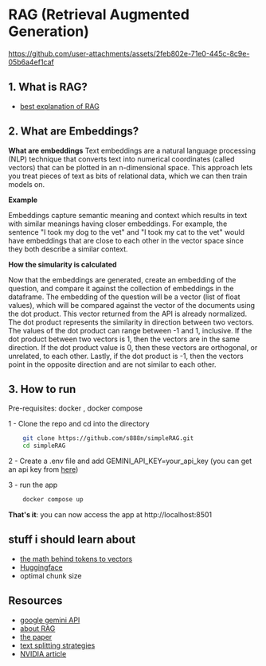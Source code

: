 # RAG (Retrieval Augmented Generation)


https://github.com/user-attachments/assets/2feb802e-71e0-445c-8c9e-05b6a4ef1caf


## 1. What is RAG?

- [best explanation of RAG](https://www.youtube.com/watch?v=u47GtXwePms)

## 2. What are Embeddings?

**What are embeddings**
Text embeddings are a natural language processing (NLP) technique that converts text into numerical coordinates (called vectors) that can be plotted in an n-dimensional space. This approach lets you treat pieces of text as bits of relational data, which we can then train models on.

**Example**

Embeddings capture semantic meaning and context which results in text with similar meanings having closer embeddings. For example, the sentence "I took my dog to the vet" and "I took my cat to the vet" would have embeddings that are close to each other in the vector space since they both describe a similar context.

**How the simularity is calculated**

Now that the embeddings are generated, create an embedding of the question, and compare it against the collection of embeddings in the dataframe.
The embedding of the question will be a vector (list of float values), which will be compared against the vector of the documents using the dot product. This vector returned from the API is already normalized. The dot product represents the similarity in direction between two vectors.
The values of the dot product can range between -1 and 1, inclusive. If the dot product between two vectors is 1, then the vectors are in the same direction. If the dot product value is 0, then these vectors are orthogonal, or unrelated, to each other. Lastly, if the dot product is -1, then the vectors point in the opposite direction and are not similar to each other.

## 3. How to run
Pre-requisites: docker , docker compose

1 - Clone the repo and cd into the directory
```bash 
    git clone https://github.com/s888n/simpleRAG.git
    cd simpleRAG
```

2 - Create a .env file and add GEMINI_API_KEY=your_api_key (you can get an api key from [here](https://aistudio.google.com/app/apikeys))

3 - run the app
```bash
    docker compose up
```
**That's it**: you can now access the app at http://localhost:8501


## stuff i should learn about

- [the math behind tokens to vectors](https://medium.com/@amallya0523/how-an-llm-understands-input-the-math-under-the-hood-114ac69f96c6)
- [Huggingface](https://huggingface.co/docs)
- optimal chunk size

## Resources

- [google gemini API](https://ai.google.dev/gemini-api/docs)
- [about RAG](https://arxiv.org/abs/2005.11401)
- [the paper](https://arxiv.org/pdf/2005.11401)
- [text splitting strategies](https://github.com/FullStackRetrieval-com/RetrievalTutorials/blob/main/tutorials/LevelsOfTextSplitting/5_Levels_Of_Text_Splitting.ipynb)
- [NVIDIA article](https://blogs.nvidia.com/blog/what-is-retrieval-augmented-generation)

